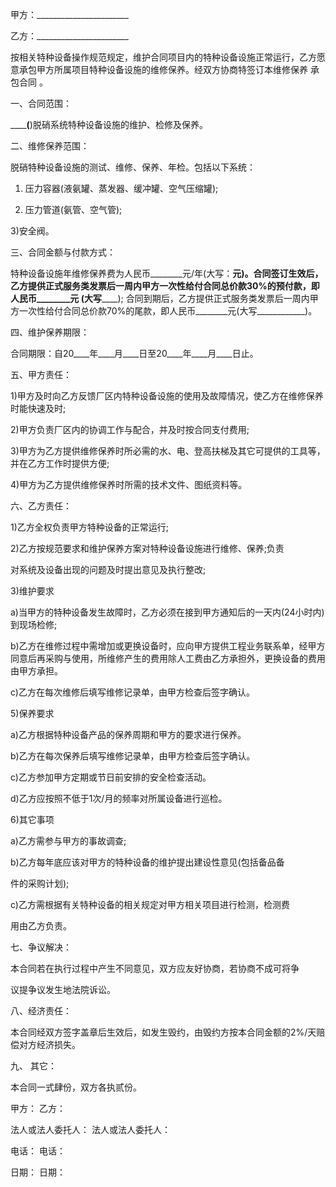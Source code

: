 
 


甲方：_______________________


乙方：_______________________


按相关特种设备操作规范规定，维护合同项目内的特种设备设施正常运行，乙方愿意承包甲方所属项目特种设备设施的维修保养。经双方协商特签订本维修保养
承包合同
。


一、合同范围：


________________(____________)脱硝系统特种设备设施的维护、检修及保养。


二、维修保养范围：


脱硝特种设备设施的测试、维修、保养、年检。包括以下系统：


1) 压力容器(液氨罐、蒸发器、缓冲罐、空气压缩罐);


2) 压力管道(氨管、空气管);


3)安全阀。


三、合同金额与付款方式：


特种设备设施年维修保养费为人民币________元/年(大写：________元)。合同签订生效后，乙方提供正式服务类发票后一周内甲方一次性给付合同总价款30%的预付款，即人民币________元 (大写____________); 合同到期后，乙方提供正式服务类发票后一周内甲方一次性给付合同总价款70%的尾款，即人民币________元(大写____________)。


四、维护保养期限：


合同期限：自20____年____月____日至20____年____月____日止。


五、甲方责任：


1)甲方及时向乙方反馈厂区内特种设备设施的使用及故障情况，使乙方在维修保养时能快速及时;


2)甲方负责厂区内的协调工作与配合，并及时按合同支付费用;


3)甲方为乙方提供维修保养时所必需的水、电、登高扶梯及其它可提供的工具等，并在乙方工作时提供方便;


4)甲方为乙方提供维修保养时所需的技术文件、图纸资料等。


六、乙方责任：


1)乙方全权负责甲方特种设备的正常运行;


2)乙方按规范要求和维护保养方案对特种设备设施进行维修、保养;负责


对系统及设备出现的问题及时提出意见及执行整改;


3)维护要求


a)当甲方的特种设备发生故障时，乙方必须在接到甲方通知后的一天内(24小时内)到现场检修;


b)乙方在维修过程中需增加或更换设备时，应向甲方提供工程业务联系单，经甲方同意后再采购与使用，所维修产生的费用除人工费由乙方承担外，更换设备的费用由甲方承担。


c)乙方在每次维修后填写维修记录单，由甲方检查后签字确认。


5)保养要求


a)乙方根据特种设备产品的保养周期和甲方的要求进行保养。


b)乙方在每次保养后填写维修记录单，由甲方检查后签字确认。


c)乙方参加甲方定期或节日前安排的安全检查活动。


d)乙方应按照不低于1次/月的频率对所属设备进行巡检。


6)其它事项


a)乙方需参与甲方的事故调查;


b)乙方每年底应该对甲方的特种设备的维护提出建设性意见(包括备品备


件的采购计划);


c)乙方需根据有关特种设备的相关规定对甲方相关项目进行检测，检测费


用由乙方负责。


七、争议解决：


本合同若在执行过程中产生不同意见，双方应友好协商，若协商不成可将争


议提争议发生地法院诉讼。


八、经济责任：


本合同经双方签字盖章后生效后，如发生毁约，由毁约方按本合同金额的2%/天赔偿对方经济损失。


九、 其它：


本合同一式肆份，双方各执贰份。


甲方： 乙方：


法人或法人委托人： 法人或法人委托人：


电话： 电话：


日期： 日期：
 


 

 
 
 
 
 
  


  
 

  


  


  
 
 
 
 

